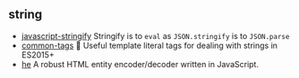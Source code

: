 ## string

- [javascript-stringify](https://github.com/blakeembrey/javascript-stringify) Stringify is to `eval` as `JSON.stringify` is to `JSON.parse`
- [common-tags](https://github.com/zspecza/common-tags) 🔖 Useful template literal tags for dealing with strings in ES2015+
- [he](https://github.com/mathiasbynens/he) A robust HTML entity encoder/decoder written in JavaScript.